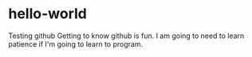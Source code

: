 # hello-world
Testing github
Getting to know github is fun. I am going to need to learn patience if I'm going to learn to program. 
